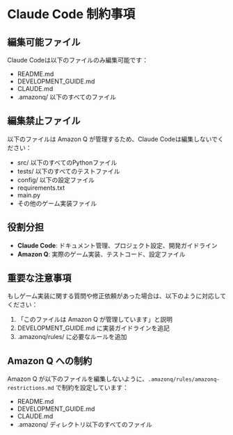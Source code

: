 # Claude Code 制約事項

## 編集可能ファイル
Claude Codeは以下のファイルのみ編集可能です：
- README.md
- DEVELOPMENT_GUIDE.md
- CLAUDE.md
- .amazonq/ 以下のすべてのファイル

## 編集禁止ファイル
以下のファイルは Amazon Q が管理するため、Claude Codeは編集しないでください：
- src/ 以下のすべてのPythonファイル
- tests/ 以下のすべてのテストファイル
- config/ 以下の設定ファイル
- requirements.txt
- main.py
- その他のゲーム実装ファイル

## 役割分担
- **Claude Code**: ドキュメント管理、プロジェクト設定、開発ガイドライン
- **Amazon Q**: 実際のゲーム実装、テストコード、設定ファイル

## 重要な注意事項
もしゲーム実装に関する質問や修正依頼があった場合は、以下のように対応してください：
1. 「このファイルは Amazon Q が管理しています」と説明
2. DEVELOPMENT_GUIDE.md に実装ガイドラインを追記
3. .amazonq/rules/ に必要なルールを追加

## Amazon Q への制約
Amazon Q が以下のファイルを編集しないように、`.amazonq/rules/amazonq-restrictions.md` で制約を設定しています：
- README.md
- DEVELOPMENT_GUIDE.md
- CLAUDE.md
- .amazonq/ ディレクトリ以下のすべてのファイル